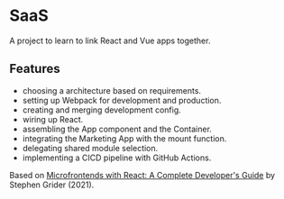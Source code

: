 # SaaS

A project to learn to link React and Vue apps together.

## Features

- choosing a architecture based on requirements.
- setting up Webpack for development and production.
- creating and merging development config.
- wiring up React.
- assembling the App component and the Container.
- integrating the Marketing App with the mount function.
- delegating shared module selection.
- implementing a CICD pipeline with GitHub Actions.

Based on [Microfrontends with React: A Complete Developer's Guide](https://www.udemy.com/course/microfrontend-course/) by Stephen Grider (2021).
